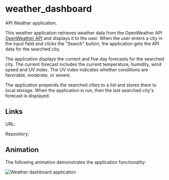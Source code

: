 # weather_dashboard
API Weather application.

This weather application retrieves weather data from the OpenWeather API [OpenWeather API](https://openweathermap.org/api) and displays it to the user. When the user enters a city in the input field and clicks the "Search" button, the application gets the API data for the searched city. 

The application displays the current and five day forecasts for the searched city. The current forecast includes the current temperature, humidity, wind speed and UV index. The UV index indicates whether conditions are favorable, moderate, or severe.

The application prepends the searched cities to a list and stores them to local storage. When the application is run, then the last searched city's forecast is displayed.

## Links

URL: 

Repository: 

## Animation

The following animation demonstrates the application functionality:

![Weather dashboard application]()
